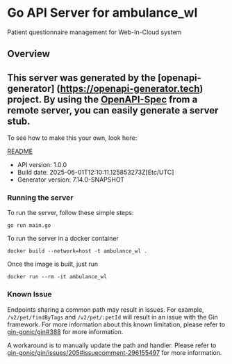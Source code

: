 # Go API Server for ambulance_wl

Patient questionnaire management for Web-In-Cloud system

## Overview
This server was generated by the [openapi-generator]
(https://openapi-generator.tech) project.
By using the [OpenAPI-Spec](https://github.com/OAI/OpenAPI-Specification) from a remote server, you can easily generate a server stub.
-

To see how to make this your own, look here:

[README](https://openapi-generator.tech)

- API version: 1.0.0
- Build date: 2025-06-01T12:10:11.125853273Z[Etc/UTC]
- Generator version: 7.14.0-SNAPSHOT

### Running the server

To run the server, follow these simple steps:

```
go run main.go
```

To run the server in a docker container
```
docker build --network=host -t ambulance_wl .
```

Once the image is built, just run
```
docker run --rm -it ambulance_wl
```

### Known Issue

Endpoints sharing a common path may result in issues. For example, `/v2/pet/findByTags` and `/v2/pet/:petId` will result in an issue with the Gin framework. For more information about this known limitation, please refer to [gin-gonic/gin#388](https://github.com/gin-gonic/gin/issues/388) for more information.

A workaround is to manually update the path and handler. Please refer to [gin-gonic/gin/issues/205#issuecomment-296155497](https://github.com/gin-gonic/gin/issues/205#issuecomment-296155497) for more information.
